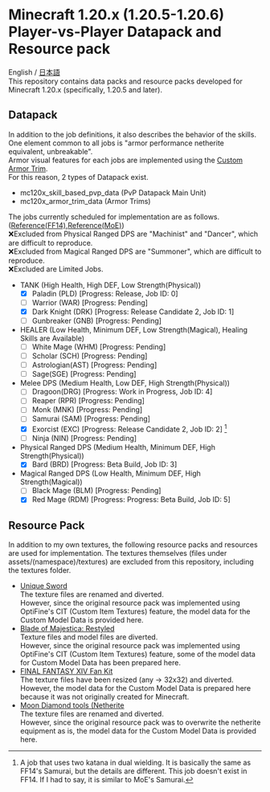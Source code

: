 # Minecraft 1.20.x (1.20.5-1.20.6) Player-vs-Player Datapack and Resource pack
English / [日本語](docs/ja_jp.md)  
This repository contains data packs and resource packs developed for Minecraft 1.20.x (specifically, 1.20.5 and later).
## Datapack
In addition to the job definitions, it also describes the behavior of the skills.  
One element common to all jobs is "armor performance netherite equivalent, unbreakable".  
Armor visual features for each jobs are implemented using the [Custom Armor Trim](https://minecraft.wiki/w/Tutorials/Adding_custom_trims).  
For this reason, 2 types of Datapack exist.
- mc120x_skill_based_pvp_data (PvP Datapack Main Unit)
- mc120x_armor_trim_data (Armor Trims)

The jobs currently scheduled for implementation are as follows. ([Reference(FF14)](https://na.finalfantasyxiv.com/jobguide/battle/?utm_source=lodestone&utm_medium=pc_banner&utm_campaign=jp_jobguide),[Reference(MoE)](https://moeread.usamimi.info/index.php?%A5%B7%A5%C3%A5%D7%2F%CA%A3%B9%E7))  
:x:Excluded from Physical Ranged DPS are "Machinist" and "Dancer", which are difficult to reproduce.  
:x:Excluded from Magical Ranged DPS are "Summoner", which are difficult to reproduce.  
:x:Excluded are Limited Jobs.  
- TANK (High Health, High DEF, Low Strength(Physical))
  - [x] Paladin (PLD) [Progress: Release, Job ID: 0]
  - [ ] Warrior (WAR) [Progress: Pending]
  - [x] Dark Knight (DRK) [Progress: Release Candidate 2, Job ID: 1]
  - [ ] Gunbreaker (GNB) [Progress: Pending]
- HEALER (Low Health, Minimum DEF, Low Strength(Magical), Healing Skills are Available)
  - [ ] White Mage (WHM) [Progress: Pending]
  - [ ] Scholar (SCH) [Progress: Pending]
  - [ ] Astrologian(AST) [Progress: Pending]
  - [ ] Sage(SGE) [Progress: Pending]
- Melee DPS (Medium Health, Low DEF, High Strength(Physical))
  - [ ] Dragoon(DRG) [Progress: Work in Progress, Job ID: 4]
  - [ ] Reaper (RPR) [Progress: Pending]
  - [ ] Monk (MNK) [Progress: Pending]
  - [ ] Samurai (SAM) [Progress: Pending]
  - [x] Exorcist (EXC) [Progress: Release Candidate 2, Job ID: 2] [^1]
  - [ ] Ninja (NIN) [Progress: Pending]
- Physical Ranged DPS (Medium Health, Minimum DEF, High Strength(Physical))
  - [x] Bard (BRD) [Progress: Beta Build, Job ID: 3]
- Magical Ranged DPS (Low Health, Minimum DEF, High Strength(Magical))
  - [ ] Black Mage (BLM) [Progress: Pending]
  - [x] Red Mage (RDM) [Progress: Progress: Beta Build, Job ID: 5]

[^1]: A job that uses two katana in dual wielding. It is basically the same as FF14's Samurai, but the details are different. This job doesn't exist in FF14. If I had to say, it is similar to MoE's Samurai.

## Resource Pack
In addition to my own textures, the following resource packs and resources are used for implementation.
The textures themselves (files under assets/(namespace)/textures) are excluded from this repository, including the textures folder.
- [Unique Sword](https://www.curseforge.com/minecraft/texture-packs/unique-swords)  
The texture files are renamed and diverted.  
However, since the original resource pack was implemented using OptiFine's CIT (Custom Item Textures) feature, the model data for the Custom Model Data is provided here.
- [Blade of Majestica: Restyled](https://www.planetminecraft.com/texture-pack/blades-of-majestica-restyled/)  
Texture files and model files are diverted.  
However, since the original resource pack was implemented using OptiFine's CIT (Custom Item Textures) feature, some of the model data for Custom Model Data has been prepared here.
- [FINAL FANTASY XIV Fan Kit](https://na.finalfantasyxiv.com/lodestone/special/fankit/icon/)  
The texture files have been resized (any -> 32x32) and diverted.  
However, the model data for the Custom Model Data is prepared here because it was not originally created for Minecraft.
- [Moon Diamond tools (Netherite](https://www.planetminecraft.com/texture-pack/moon-diamond-tools-netherite/)  
The texture files are renamed and diverted.  
However, since the original resource pack was to overwrite the netherite equipment as is, the model data for the Custom Model Data is provided here.
